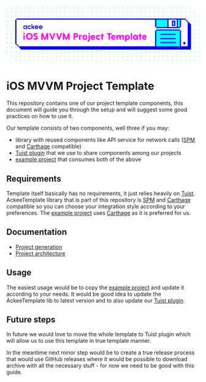 ![iOS MVVM Project Template](Documentation/Resources/cover-image.png)

# iOS MVVM Project Template

This repository contains one of our project template components, this document will guide you through the setup and will suggest some good practices on how to use it.

Our template consists of two components, well three if you may:
- library with reused components like API service for network calls ([SPM](spm) and [Carthage][carthage] compatible)
- [Tuist plugin][tuist plugin] that we use to share components among our projects
- [example project][example project] that consumes both of the above

## Requirements
Template itself basically has no requirements, it just relies heavily on [Tuist][tuist]. AckeeTemplate library that is part of this repository is [SPM][spm] and [Carthage](carthage) compatible so you can choose your integration style according to your preferences. The [example project][example project] uses [Carthage][carthage] as it is preferred for us.

## Documentation
- [Project generation](Documentation/ProjectGeneration.md)
- [Project architecture](Documentation/ProjectArchitecture.md)

## Usage
The easiest usage would be to copy the [example project][example project] and update it according to your needs. It would be good idea to update the AckeeTemplate lib to latest version and to also update our [Tuist plugin][tuist plugin].

## Future steps
In future we would love to move the whole template to Tuist plugin which will allow us to use this template in true template manner.

In the meantime next minor step would be to create a true release process that would use GitHub releases where it would be possible to download archive with all the necessary stuff - for now we need to be good with this guide.

[example project]: ProjectTemplate
[carthage]: https://github.com/Carthage/Carthage
[spm]: http://github.com/apple/swift-package-manager
[tuist]: https://tuist.io
[tuist plugin]: https://github.com/AckeeCZ/AckeeTemplate-TuistPlugin